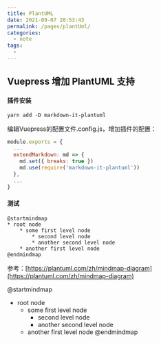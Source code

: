 ```yaml
---
title: PlantUML
date: 2021-09-07 20:53:43
permalink: /pages/plantUml/
categories:
  - note
tags:
  - 
---
```


## Vuepress 增加 PlantUML 支持

#### 插件安装
```shell
yarn add -D markdown-it-plantuml
```
编辑Vuepress的配置文件.config.js，增加插件的配置：

```JavaScript
module.exports = {
  ...
  extendMarkdown: md => {
    md.set({ breaks: true })
    md.use(require('markdown-it-plantuml'))
  },
  ...
}
```

#### 测试

```
@startmindmap
* root node
	* some first level node
		* second level node
		* another second level node
	* another first level node
@endmindmap
```
参考：[https://plantuml.com/zh/mindmap-diagram](https://plantuml.com/zh/mindmap-diagram)

@startmindmap
* root node
	* some first level node
		* second level node
		* another second level node
	* another first level node
@endmindmap